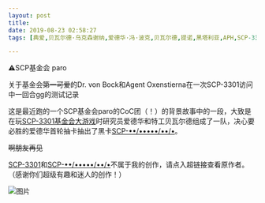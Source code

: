 ```yaml
---
layout: post
title: 
date: 2019-08-23 02:58:27
tags: [典爱,贝瓦尔德·乌克森谢纳,爱德华·冯·波克,贝瓦尔德,提诺,黑塔利亚,APH,SCP-3301,SCP-2521]

---
```

⚠️SCP基金会 paro

关于基金会<span style="text-decoration:line-through;">第一可爱</span>的Dr. von Bock和Agent Oxenstierna在一次SCP-3301访问中一回合gg的测试记录

这是最近跑的一个SCP基金会paro的CoC团（！）的背景故事中的一段，大致是在玩[SCP-3301基金会大游戏](http://scp-wiki-cn.wikidot.com/scp-3301)时研究员爱德华和特工贝瓦尔德组成了一队，决心要必胜的爱德华首轮抽卡抽出了黑卡[SCP-••/•••••/••/•](http://scp-wiki-cn.wikidot.com/scp-2521)。

<span style="text-decoration:line-through;">啊朋友再见</span>

<span style="text-decoration:line-through;">  
</span>

[SCP-3301](http://scp-wiki-cn.wikidot.com/scp-3301)和[SCP-••/•••••/••/•](http://scp-wiki-cn.wikidot.com/scp-2521)不属于我的创作，请点入超链接查看原作者。（感谢你们超级有趣和迷人的创作！）


![图片](./img/ang4SjhuSGNnSFlqYjFYaW1ZTjBsVjlaYVJ5U2oxcFlaWUw3VmdLNkNSYTFmVzNhclB4TWJRPT0.jpg)
